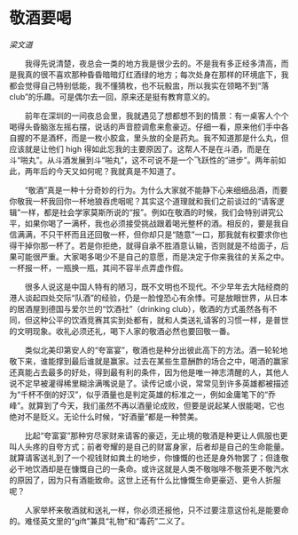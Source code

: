 # 敬酒要喝

*梁文道*

　　我得先说清楚，夜总会一类的地方我是很少去的。不是我有多正经多清高，而是我真的很不喜欢那种昏昏暗暗灯红酒绿的地方；每次处身在那样的环境底下，我都会觉得自己特别低能，我不懂猜枚，也不玩骰盅，所以我实在领略不到“落 club”的乐趣。可是偶尔去一回，原来还是挺有教育意义的。

　　前年在深圳的一间夜总会里，我就遇见了想都想不到的情景：有一桌客人个个喝得头昏脑涨左摇右摆，说话的声音腔调愈来愈豪迈。仔细一看，原来他们手中各自握的不是酒杯，而是一枚小胶盒，里头放的全是药丸。我不知道那是什么丸，但应该就是让他们 high 得如此忘我的主要原因了。这帮人不是在斗酒，而是在斗“啪丸”。从斗酒发展到斗“啪丸”，这不可说不是一个飞跃性的“进步”。两年前如此，两年后的今天又如何呢？我就真是不知道了。

　　“敬酒”真是一种十分奇妙的行为。为什么大家就不能静下心来细细品酒，而要你敬我一杯我回你一杯地狼吞虎咽呢？其实这个道理就和我们之前谈过的“请客逻辑”一样，都是社会学家莫斯所说的“报”。例如在敬酒的时候，我们会特别讲究公平，如果你喝了一满杯，我也必须接受挑战跟着喝光整杯的酒。相反的，要是我自信满满，不只干杯而且还回敬一杯，但你却只是“随意”一口，那我就有权要求你也得干掉你那一杯了。若是你拒绝，就得自承不胜酒意认输，否则就是不给面子，后果可能很严重。大家喝多喝少不是自己的意愿，而是决定于你来我往的关系之中。一杯报一杯，一瓶换一瓶，其间不容半点弄虚作假。

　　很多人说这是中国人特有的陋习，既不文明也不现代。不少早年去大陆经商的港人谈起四处交际“队酒”的经验，仍是一脸惶恐心有余悸。可是放眼世界，从日本的居酒屋到德国与爱尔兰的“饮酒社”（drinking club），敬酒的方式虽然各有不同，但这种公平的饮酒竞赛其实到处都有，就和人类送礼请客的习惯一样，是普世的文明现象。收礼必须还礼，喝下人家的敬酒必然也要回敬一番。

　　类似北美印第安人的“夸富宴”，敬酒也是种分出彼此高下的方法。酒一轮轮地敬下来，谁能撑到最后谁就是赢家。过去在某些生意酬酢的场合之中，喝酒的赢家还真能占去最多的好处，得到最有利的条件，因为他是唯一神志清醒的人，其他人说不定早被灌得稀里糊涂满嘴说是了。读传记或小说，常常见到许多英雄都被描述为“千杯不倒的好汉”，似乎酒量也是判定英雄的标准之一，例如金庸笔下的“乔峰”。就算到了今天，我们虽然不再以酒量论成败，但要是说起某人很能喝，它也绝对不是贬义。无论什么时候，“好酒量”都是一种赞美。

　　比起“夸富宴”那种穷尽家财来请客的豪迈，无止境的敬酒是种更让人佩服也更叫人头疼的自夸方式；前者夸耀的是自己的财富身家，后者却是自己的生命能量。就算请客送礼到了一个视钱财如粪土的地步，你慷慨的也还是身外物罢了；但逢敬必干地饮酒却是在慷慨自己的一条命。或许这就是人类不敬咖啡不敬茶更不敬汽水的原因了，因为只有酒能致命。这世上还有什么比慷慨生命更豪迈、更令人折服呢？

　　人家举杯来敬酒就和送礼一样，你必须还报他，只不过要注意这份礼是能要命的。难怪英文里的“gift”兼具“礼物”和“毒药”二义了。